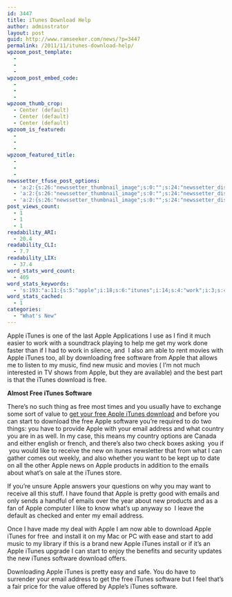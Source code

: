 ```yaml
---
id: 3447
title: iTunes Download Help
author: adminstrator
layout: post
guid: http://www.ramseeker.com/news/?p=3447
permalink: /2011/11/itunes-download-help/
wpzoom_post_template:
  - 
  - 
  - 
wpzoom_post_embed_code:
  - 
  - 
  - 
wpzoom_thumb_crop:
  - Center (default)
  - Center (default)
  - Center (default)
wpzoom_is_featured:
  - 
  - 
  - 
wpzoom_featured_title:
  - 
  - 
  - 
newssetter_tfuse_post_options:
  - 'a:2:{s:26:"newssetter_thumbnail_image";s:0:"";s:24:"newssetter_disable_image";s:4:"true";}'
  - 'a:2:{s:26:"newssetter_thumbnail_image";s:0:"";s:24:"newssetter_disable_image";s:4:"true";}'
  - 'a:2:{s:26:"newssetter_thumbnail_image";s:0:"";s:24:"newssetter_disable_image";s:4:"true";}'
post_views_count:
  - 1
  - 1
  - 1
readability_ARI:
  - 20.4
readability_CLI:
  - 7.7
readability_LIX:
  - 37.4
word_stats_word_count:
  - 405
word_stats_keywords:
  - 's:193:"a:11:{s:5:"apple";i:18;s:6:"itunes";i:14;s:4:"work";i:3;s:4:"free";i:8;s:8:"software";i:6;s:5:"music";i:3;s:8:"download";i:5;s:5:"start";i:3;s:5:"email";i:3;s:7:"address";i:3;s:6:"emails";i:3;}";'
word_stats_cached:
  - 1
categories:
  - "What's New"
---
```

Apple iTunes is one of the last Apple Applications I use as I find it much easier to work with a soundtrack playing to help me get my work done faster than if I had to work in silence, and  I also am able to rent movies with Apple iTunes too, all by downloading free software from Apple that allows me to listen to my music, find new music and movies ( I&#8217;m not much interested in TV shows from Apple, but they are available) and the best part is that the iTunes download is free.

**Almost Free iTunes Software**

There&#8217;s no such thing as free most times and you usually have to exchange some sort of value to [get your free Apple iTunes download][1] and before you can start to download the free Apple software you&#8217;re required to do two things: you have to provide Apple with your email address and what country you are in as well. In my case, this means my country options are Canada and either english or french, and there&#8217;s also two check boxes asking  you if  you would like to receive the new on itunes newsletter that from what I can gather comes out weekly, and also whether you want to be kept up to date on all the other Apple news on Apple products in addition to the emails about what&#8217;s on sale at the iTunes store.

If you&#8217;re unsure Apple answers your questions on why you may want to receive all this stuff. I have found that Apple is pretty good with emails and only sends a handful of emails over the year about new products and as a fan of Apple computer I like to know what&#8217;s up anyway so  I leave the default as checked and enter my email address.

Once I have made my deal with Apple I am now able to download Apple iTunes for free  and install it on my Mac or PC with ease and start to add music to my library if this is a brand new Apple iTunes install or if it&#8217;s an Apple iTunes upgrade I can start to enjoy the benefits and security updates the new iTunes software download offers.

Downloading Apple iTunes is pretty easy and safe. You do have to surrender your email address to get the free iTunes software but I feel that&#8217;s a fair price for the value offered by Apple&#8217;s iTunes software.

 [1]: http://www.apple.com/itunes/download/